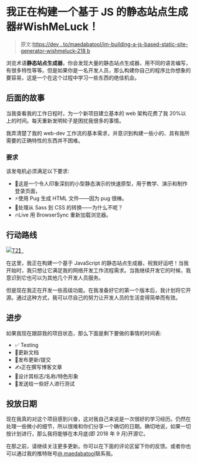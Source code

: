 # 我正在构建一个基于 JS 的静态站点生成器#WishMeLuck！

> 原文:[https://dev . to/maedabatool/im-building-a-js-based-static-site-generator-wishmeluck-218 b](https://dev.to/maedahbatool/im-building-a-js-based-static-site-generator-wishmeluck-218b)

浏览术语**静态站点生成器**，你会发现大量的静态站点生成器，用不同的语言编写，有很多特性等等。但是如果你是一名开发人员，那么构建你自己的程序比你想象的要容易，这是一个在这个过程中学习一些东西的绝佳机会。

## 后面的故事

当我查看我的工作日程时，为一个新项目建立基本的 web 架构花费了我 20%以上的时间。每天重新发明轮子是困扰我很多的事情。

我弄清楚了我的 web-dev 工作流的基本需求，并意识到构建一些小的、具有我所需要的正确特性的东西并不困难。

### 要求

该发电机必须满足以下要求:

*   🤝这是一个令人印象深刻的小型静态演示的快速原型，用于教学、演示和制作登录页面，
*   ⚡️使用 Pug 生成 HTML 文件——因为 pug 很棒。
*   🎯处理从 Sass 到 CSS 的转换——为什么不呢？
*   🔥Live 用 BrowserSync 重新加载浏览器。

## 行动路线

[![](../Images/c958e390de15a00d87b88b27f4df192a.png)T2】](https://res.cloudinary.com/practicaldev/image/fetch/s--z6oQs4us--/c_limit%2Cf_auto%2Cfl_progressive%2Cq_auto%2Cw_880/https://maedahbatool.com/wp-content/uploads/2018/09/cool-background-1.jpg)

在这里，我正在构建一个基于 JavaScript 的静态站点生成器，祝我好运吧！当我开始时，我只想让它满足我的网络开发工作流程需求。当我继续开发它的时候，我意识到它也可以为其他几个开发人员服务。

但是现在我正在开发一些高级功能。在我准备好它的第一个版本后，我计划将它开源。通过这种方式，我可以尽自己的努力让开发人员的生活变得简单而有效。

## 进步

如果我现在跟踪我的项目状态，那么下面是剩下要做的事情的时间表:

*   ✅ Testing
*   📖更新文档
*   🚀发布更新/提交
*   ✍️正在撰写博客文章
*   🎨设计其标志/名称/特色形象
*   🙌发送给一些好人进行测试

## 投放日期

现在我真的对这个项目感到兴奋，这对我自己来说是一次很好的学习经历。仍然在处理一些微小的细节，所以很难和你们分享一个确切的日期。确切地说，如果一切按计划进行，那么我将能够在本月底(即 2018 年 9 月)开源它。

在那之前，请继续关注更多更新。你可以在下面的评论区留下你的反馈。或者你也可以通过我的推特账号[@ maedabatool](https://twitter.com/MaedahBatool)联系我。